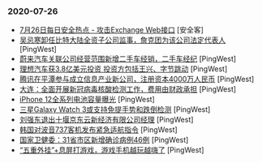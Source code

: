 ### 2020-07-26

* [7月26日每日安全热点 - 攻击Exchange Web接口]() [安全客]
* [吴忌寒卸任比特大陆全资子公司监事，詹克团为该公司法定代表人](https://www.pingwest.com/w/214885) [PingWest]
* [蔚来汽车关联公司经营范围新增二手车经销，二手车经纪](https://www.pingwest.com/w/214883) [PingWest]
* [理想汽车获3.8亿美元投资 投资方包括王兴、字节跳动](https://www.pingwest.com/w/214882) [PingWest]
* [腾讯在平潭参与成立信息产业新公司，注册资本4000万人民币](https://www.pingwest.com/w/214881) [PingWest]
* [大连：全面开展新冠病毒核酸检测工作，费用由财政承担](https://www.pingwest.com/w/214880) [PingWest]
* [iPhone 12全系列电池容量曝光](https://www.pingwest.com/w/214879) [PingWest]
* [三星Galaxy Watch 3或支持免提手势和跌倒检测](https://www.pingwest.com/w/214877) [PingWest]
* [刘强东退出十堰京东云新经济有限公司经理](https://www.pingwest.com/w/214876) [PingWest]
* [韩国对波音737客机发布紧急适航指令](https://www.pingwest.com/w/214875) [PingWest]
* [国家卫健委：31省市区新增确诊病例46例](https://www.pingwest.com/w/214874) [PingWest]
* [“五重外挂”+息屏打游戏，游戏手机越玩越嗨了](https://www.pingwest.com/a/214703) [PingWest]
